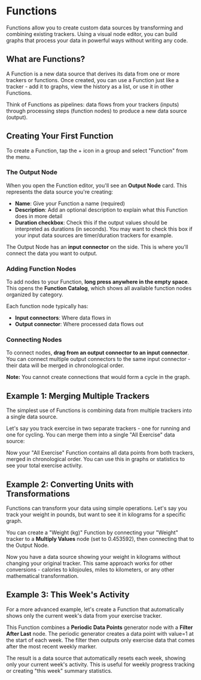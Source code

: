 # Functions

Functions allow you to create custom data sources by transforming and combining existing trackers. Using a visual node editor, you can build graphs that process your data in powerful ways without writing any code.

## What are Functions?

A Function is a new data source that derives its data from one or more trackers or functions. Once created, you can use a Function just like a tracker - add it to graphs, view the history as a list, or use it in other Functions.

Think of Functions as pipelines: data flows from your trackers (inputs) through processing steps (function nodes) to produce a new data source (output).

## Creating Your First Function

To create a Function, tap the + icon in a group and select "Function" from the menu.

<!-- TODO: Screenshot of creating a function -->

### The Output Node

When you open the Function editor, you'll see an **Output Node** card. This represents the data source you're creating:

- **Name**: Give your Function a name (required)
- **Description**: Add an optional description to explain what this Function does in more detail
- **Duration checkbox**: Check this if the output values should be interpreted as durations (in seconds). You may want to check this box if your input data sources are timer/duration trackers for example.

The Output Node has an **input connector** on the side. This is where you'll connect the data you want to output.

### Adding Function Nodes

To add nodes to your Function, **long press anywhere in the empty space**. This opens the **Function Catalog**, which shows all available function nodes organized by category.

Each function node typically has:

- **Input connectors**: Where data flows in
- **Output connector**: Where processed data flows out

### Connecting Nodes

To connect nodes, **drag from an output connector to an input connector**. You can connect multiple output connectors to the same input connector - their data will be merged in chronological order.

**Note:** You cannot create connections that would form a cycle in the graph.

## Example 1: Merging Multiple Trackers

The simplest use of Functions is combining data from multiple trackers into a single data source.

Let's say you track exercise in two separate trackers - one for running and one for cycling. You can merge them into a single "All Exercise" data source:

<!-- TODO: Screenshot or GIF showing merging two data sources -->

Now your "All Exercise" Function contains all data points from both trackers, merged in chronological order. You can use this in graphs or statistics to see your total exercise activity.

## Example 2: Converting Units with Transformations

Functions can transform your data using simple operations. Let's say you track your weight in pounds, but want to see it in kilograms for a specific graph.

You can create a "Weight (kg)" Function by connecting your "Weight" tracker to a **Multiply Values** node (set to 0.453592), then connecting that to the Output Node.

<!-- TODO: Screenshot showing data source -> multiply -> output -->

Now you have a data source showing your weight in kilograms without changing your original tracker. This same approach works for other conversions - calories to kilojoules, miles to kilometers, or any other mathematical transformation.

## Example 3: This Week's Activity

For a more advanced example, let's create a Function that automatically shows only the current week's data from your exercise tracker.

This Function combines a **Periodic Data Points** generator node with a **Filter After Last** node. The periodic generator creates a data point with value=1 at the start of each week. The filter then outputs only exercise data that comes after the most recent weekly marker.

<!-- TODO: Screenshot or GIF of complete weekly filter setup -->

The result is a data source that automatically resets each week, showing only your current week's activity. This is useful for weekly progress tracking or creating "this week" summary statistics.
